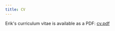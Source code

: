 ```yaml
---
title: CV
---
```


Erik's curriculum vitae is available as a PDF: [cv.pdf](https://erikfredner.github.io/cv/cv.pdf)
